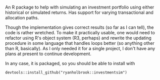 An R package to help with simulating an investment portfolio using either historical or simulated returns. Has support for varying transactional and allocation paths.

Though the implementation gives correct results (so far as I can tell), the code is rather wretched. To make it practically usable, one would need to refactor using R's object system (R3, perhaps) and rewrite the updating procedure in some language that handles loops better (so anything other than R, basically). As I only needed it for a single project, I don't have any plans at present to continue development.

In any case, it is packaged, so you should be able to install with

```devtools::install_github("ryanholbrook::investmentsim")```
